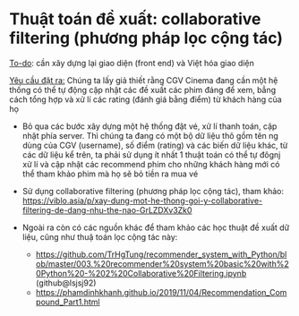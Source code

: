 <h1>Thuật toán đề xuất: collaborative filtering (phương pháp lọc cộng tác)</h1>

<u>To-do</u>: cần xây dựng lại giao diện (front end) và Việt hóa giao diện

<u>Yêu cầu đặt ra:</u>
Chúng ta lấy giả thiết rằng CGV Cinema đang cần một hệ thống có thể tự động cập nhật các đề xuất các phim đáng để xem, bẳng cách tổng hợp và xử lí các rating (đánh giá bằng điểm) từ khách hàng của họ

- Bỏ qua các bước xây dựng một hệ thống đặt vé, xử lí thanh toán, cập nhật phía server. Thì chúng ta đang có một bộ dữ liệu thô gồm tên ng dùng của CGV (username), số điểm (rating) và các biến dữ liệu khác, từ các dữ liệu kể trên, ta phải sử dụng ít nhất 1 thuật toán có thể tự đôgnj xử lí và cập nhật các recommend phim cho những khách hàng mới có thể tham khảo phim mà họ sẽ bỏ tiền ra mua vé

- Sử dụng collaborative filtering (phương pháp lọc cộng tác), tham khảo: https://viblo.asia/p/xay-dung-mot-he-thong-goi-y-collaborative-filtering-de-dang-nhu-the-nao-GrLZDXv3Zk0

- Ngoài ra còn có các nguồn khác để tham khảo các học thuật đề xuất dữ liệu, cũng như thuậ toán lọc cộng tác này:
    + https://github.com/TrHgTung/recommender_system_with_Python/blob/master/003.%20recommender%20system%20basic%20with%20Python%20-%202%20Collaborative%20Filtering.ipynb (github@lsjsj92)
    + https://phamdinhkhanh.github.io/2019/11/04/Recommendation_Compound_Part1.html